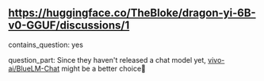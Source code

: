 ## https://huggingface.co/TheBloke/dragon-yi-6B-v0-GGUF/discussions/1

contains_question: yes

question_part: Since they haven't released a chat model yet, [vivo-ai/BlueLM-Chat](https://huggingface.co/vivo-ai) might be a better choice🤔